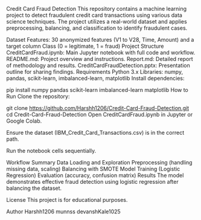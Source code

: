 Credit Card Fraud Detection
This repository contains a machine learning project to detect fraudulent credit card transactions using various data science techniques. The project utilizes a real-world dataset and applies preprocessing, balancing, and classification to identify fraudulent cases.

Dataset
Features: 30 anonymized features (V1 to V28, Time, Amount) and a target column Class (0 = legitimate, 1 = fraud)
Project Structure
CreditCardFraud.ipynb: Main Jupyter notebook with full code and workflow.
README.md: Project overview and instructions.
Report.md: Detailed report of methodology and results.
CreditCardFraudDetection.pptx: Presentation outline for sharing findings.
Requirements
Python 3.x
Libraries: numpy, pandas, scikit-learn, imbalanced-learn, matplotlib
Install dependencies:

pip install numpy pandas scikit-learn imbalanced-learn matplotlib
How to Run
Clone the repository:

git clone https://github.com/Harshh1206/Credit-Card-Fraud-Detection.git
cd Credit-Card-Fraud-Detection
Open CreditCardFraud.ipynb in Jupyter or Google Colab.

Ensure the dataset (IBM_Credit_Card_Transactions.csv) is in the correct path.

Run the notebook cells sequentially.

Workflow Summary
Data Loading and Exploration
Preprocessing (handling missing data, scaling)
Balancing with SMOTE
Model Training (Logistic Regression)
Evaluation (accuracy, confusion matrix)
Results
The model demonstrates effective fraud detection using logistic regression after balancing the dataset.

License
This project is for educational purposes.

Author
Harshh1206
munnss
devanshKale1025
